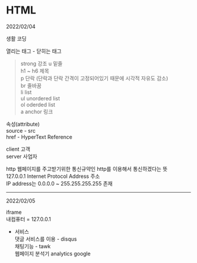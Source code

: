 # HTML

2022/02/04

생활 코딩  

열리는 태그 - 닫히는 태그 
 
>strong 강조 
>u  밑줄  
>h1 ~ h6 제목   
>p 단락 (단락과 단락 간격이 고정되어있기 때문에 시각적 자유도 감소)  
>br 줄바꿈  
>li list  
>ul unordered list  
>ol oderded list  
>a anchor 링크  

속성(attribute)  
source - src  
href - HyperText Reference   

client 고객  
server 사업자

http 웹페이지를 주고받기위한 통신규약인 http를 이용해서 통신하겠다는 뜻  
127.0.0.1 Internet Protocol Address 주소   
IP address는 0.0.0.0 ~ 255.255.255.255 존재

---
2022/02/05

iframe  
내컴퓨터 = 127.0.0.1  

+ 서비스  
댓글 서비스를 이용 - disqus  
채팅기능 - tawk  
웹페이지 분석기 analytics google
